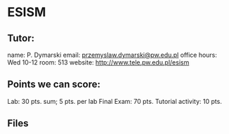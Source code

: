 # ESISM
## Tutor:
name: P. Dymarski
email: przemyslaw.dymarski@pw.edu.pl
office hours: Wed 10-12 room: 513
website: http://www.tele.pw.edu.pl/esism

## Points we can score:
Lab: 30 pts. sum; 5 pts. per lab
Final Exam: 70 pts.
Tutorial activity: 10 pts.

## Files

